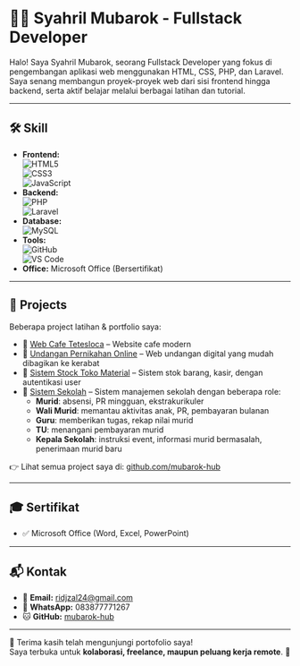 # 👨‍💻 Syahril Mubarok - Fullstack Developer

Halo! Saya Syahril Mubarok, seorang Fullstack Developer yang fokus di pengembangan aplikasi web menggunakan HTML, CSS, PHP, dan Laravel. Saya senang membangun proyek-proyek web dari sisi frontend hingga backend, serta aktif belajar melalui berbagai latihan dan tutorial.

---

## 🛠️ Skill
-  **Frontend:**  
  ![HTML5](https://img.shields.io/badge/HTML5-E34F26?style=for-the-badge&logo=html5&logoColor=white)  
  ![CSS3](https://img.shields.io/badge/CSS3-1572B6?style=for-the-badge&logo=css3&logoColor=white)  
  ![JavaScript](https://img.shields.io/badge/JavaScript-F7DF1E?style=for-the-badge&logo=javascript&logoColor=black) 
- **Backend:**  
  ![PHP](https://img.shields.io/badge/PHP-777BB4?style=for-the-badge&logo=php&logoColor=white)  
  ![Laravel](https://img.shields.io/badge/Laravel-FF2D20?style=for-the-badge&logo=laravel&logoColor=white)  
- **Database:**  
  ![MySQL](https://img.shields.io/badge/MySQL-4479A1?style=for-the-badge&logo=mysql&logoColor=white)  
- **Tools:**  
  ![GitHub](https://img.shields.io/badge/GitHub-181717?style=for-the-badge&logo=github&logoColor=white)  
  ![VS Code](https://img.shields.io/badge/VS%20Code-0078d7?style=for-the-badge&logo=visual-studio-code&logoColor=white)  
- **Office:** Microsoft Office (Bersertifikat)

---

## 📂 Projects
Beberapa project latihan & portfolio saya:

- 🔹 [Web Cafe Tetesloca](https://github.com/mubarok-hub/web_cafe_tetesloca) – Website cafe modern  
- 🔹 [Undangan Pernikahan Online](https://github.com/mubarok-hub/Undangan_pernikahan_online) – Web undangan digital yang mudah dibagikan ke kerabat  
- 🔹 [Sistem Stock Toko Material](https://github.com/mubarok-hub/Sistem_stock_toko_matrial) – Sistem stok barang, kasir, dengan autentikasi user  
- 🔹 [Sistem Sekolah](https://github.com/mubarok-hub/Sistem_sekolah) – Sistem manajemen sekolah dengan beberapa role:
  - **Murid**: absensi, PR mingguan, ekstrakurikuler  
  - **Wali Murid**: memantau aktivitas anak, PR, pembayaran bulanan  
  - **Guru**: memberikan tugas, rekap nilai murid  
  - **TU**: menangani pembayaran murid  
  - **Kepala Sekolah**: instruksi event, informasi murid bermasalah, penerimaan murid baru

👉 Lihat semua project saya di: [github.com/mubarok-hub](https://github.com/mubarok-hub)

---

## 🎓 Sertifikat
- ✅ Microsoft Office (Word, Excel, PowerPoint)

---

## 📬 Kontak
- 📧 **Email:** ridjzal24@gmail.com  
- 📱 **WhatsApp:** 083877771267  
- 🐱 **GitHub:** [mubarok-hub](https://github.com/mubarok-hub)  

---

🙏 Terima kasih telah mengunjungi portofolio saya!  
Saya terbuka untuk **kolaborasi, freelance, maupun peluang kerja remote**. 🚀
